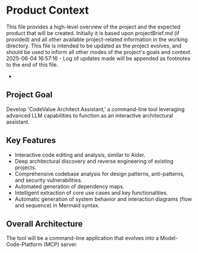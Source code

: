 # Product Context

This file provides a high-level overview of the project and the expected product that will be created. Initially it is based upon projectBrief.md (if provided) and all other available project-related information in the working directory. This file is intended to be updated as the project evolves, and should be used to inform all other modes of the project's goals and context.
2025-06-04 16:57:16 - Log of updates made will be appended as footnotes to the end of this file.

*

## Project Goal
 
Develop 'CodeValue Architect Assistant,' a command-line tool leveraging advanced LLM capabilities to function as an interactive architectural assistant.
 
## Key Features
 
*   Interactive code editing and analysis, similar to Aider.
*   Deep architectural discovery and reverse engineering of existing projects.
*   Comprehensive codebase analysis for design patterns, anti-patterns, and security vulnerabilities.
*   Automated generation of dependency maps.
*   Intelligent extraction of core use cases and key functionalities.
*   Automatic generation of system behavior and interaction diagrams (flow and sequence) in Mermaid syntax.
 
## Overall Architecture
 
The tool will be a command-line application that evolves into a Model-Code-Platform (MCP) server.